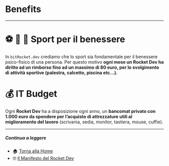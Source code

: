 # Benefits

---

# ⚽️ 🏈 🏀 Sport per il benessere

In <code>bitRocket.dev</code> crediamo che lo sport sia fondamentale per il benessere psico-fisico di una persona. Per questo motivo **ogni mese un **Rocket Dev** ha diritto ad un rimborso fino ad un massimo di 80 euro, per lo svolgimento di attività sportive (palestra, calcetto, piscina etc…).**

# 💰 IT Budget

Ogni **Rocket Dev** ha a disposizione ogni anno, un **bancomat privato con 1.000 euro da spendere per l’acquisto di attrezzature utili al miglioramento del lavoro** (scrivania, sedia, monitor, tastiera, mouse, cuffie).

---

##### Continua a leggere

- 🏠 [Torna alla Home](https://github.com/bitRocket-dev)
- 🤓 [Il Manifesto del Rocket Dev](https://github.com/bitRocket-dev/.github/blob/main/pages/MANIFEST.md)
